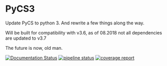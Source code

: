 # PyCS3

Update PyCS to python 3. And rewrite a few things along the way.


Will be built for compatibility with v3.6, as of 08.2018 not all dependencies are updated to v3.7 


The future is now, old man.


[![Documentation Status](https://readthedocs.org/projects/pycs3/badge/?version=latest)](https://pycs3.readthedocs.io/en/latest/?badge=latest)
[![pipeline status](https://gitlab.com/vbonvin/PyCS3/badges/master/pipeline.svg)](https://gitlab.com/vbonvin/PyCS3/commits/master)
[![coverage report](https://gitlab.com/vbonvin/PyCS3/badges/master/coverage.svg)](https://gitlab.com/vbonvin/PyCS3/commits/master)